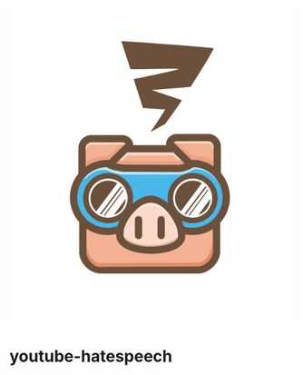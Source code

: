 ![alt text](https://raw.githubusercontent.com/raphaottoni/youtube-hatespeech/master/imgs/hmpig.png)

# youtube-hatespeech

